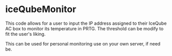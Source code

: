 # iceQubeMonitor
This code allows for a user to input the IP address assigned to their IceQube AC box to monitor its temperature in PRTG. The threshold can be modify to fit the user's liking.


This can be used for personal monitoring use on your own server, if need be.
